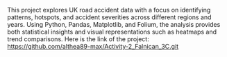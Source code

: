 This project explores UK road accident data with a focus on identifying patterns, hotspots, and accident severities across different regions and years. Using Python, Pandas, Matplotlib, and Folium, the analysis provides both statistical insights and visual representations such as heatmaps and trend comparisons.
Here is the link of the project: https://github.com/althea89-max/Activity-2_Falnican_3C.git
